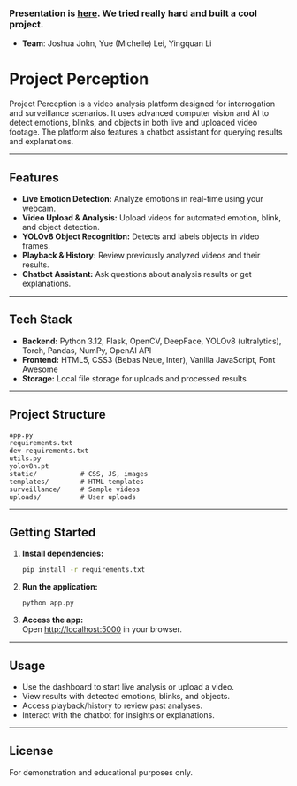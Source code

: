 ### Presentation is [here](https://docs.google.com/presentation/d/1z-OlNjtZoe0iGm4j799QXGNu3lbD7xMHCoyMln45Xsg/edit). We tried really hard and built a cool project.
* **Team**: Joshua John, Yue (Michelle) Lei, Yingquan Li

# Project Perception

Project Perception is a video analysis platform designed for interrogation and surveillance scenarios. It uses advanced computer vision and AI to detect emotions, blinks, and objects in both live and uploaded video footage. The platform also features a chatbot assistant for querying results and explanations.

---

## Features

- **Live Emotion Detection:** Analyze emotions in real-time using your webcam.
- **Video Upload & Analysis:** Upload videos for automated emotion, blink, and object detection.
- **YOLOv8 Object Recognition:** Detects and labels objects in video frames.
- **Playback & History:** Review previously analyzed videos and their results.
- **Chatbot Assistant:** Ask questions about analysis results or get explanations.

---

## Tech Stack

- **Backend:** Python 3.12, Flask, OpenCV, DeepFace, YOLOv8 (ultralytics), Torch, Pandas, NumPy, OpenAI API
- **Frontend:** HTML5, CSS3 (Bebas Neue, Inter), Vanilla JavaScript, Font Awesome
- **Storage:** Local file storage for uploads and processed results

---

## Project Structure

```
app.py
requirements.txt
dev-requirements.txt
utils.py
yolov8n.pt
static/           # CSS, JS, images
templates/        # HTML templates
surveillance/     # Sample videos
uploads/          # User uploads
```

---

## Getting Started

1. **Install dependencies:**
    ```sh
    pip install -r requirements.txt
    ```

2. **Run the application:**
    ```sh
    python app.py
    ```

3. **Access the app:**  
   Open [http://localhost:5000](http://localhost:5000) in your browser.

---

## Usage

- Use the dashboard to start live analysis or upload a video.
- View results with detected emotions, blinks, and objects.
- Access playback/history to review past analyses.
- Interact with the chatbot for insights or explanations.

---

## License

For demonstration and educational purposes only.
